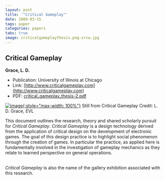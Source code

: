 ```yaml
---
layout: post
title: '"Critical Gameplay"'
date: 2009-03-15
tags: paper
categories: papers
tabs: true
image: criticalgameplaythesis.png-srcw.jpg
---
```


## Critical Gameplay
**Grace, L. D.**
- Publication: University of Illinois at Chicago
- Link: [http://www.criticalgameplay.com](http://www.criticalgameplay.com)
- PDF: [critical_gameplay_thesis-2.pdf](/documents/critical_gameplay_thesis-2.pdf)


[![image](https://www.evl.uic.edu/output/originals/criticalgameplaythesis.png-srcw.jpg){:style="max-width: 100%"}](https://www.evl.uic.edu/output/originals/criticalgameplaythesis.png-srcw.jpg)
Still from Critical Gameplay
Credit: L. D. Grace, EVL

This document outlines the research, theory and shared scholarly pursuit for <em>Critical Gameplay</em>. <em>Critical Gameplay</em> is a design technology derived from the application of critical design on the development of electronic games. The goal of this design practice is to highlight social phenomenon through the creation of games. In particular the practice, as applied here is fundamentally involved in the investigation of gameplay mechanics as they relate to learned perspective on general operations.<br><br>

<em>Critical Gameplay</em> is also the name of the gallery exhibition associated with this research.